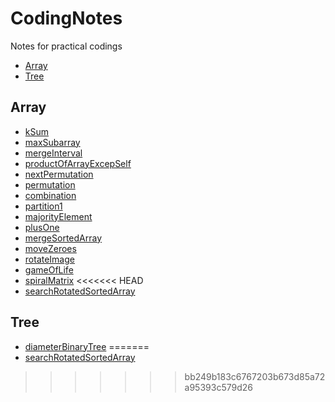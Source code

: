 # CodingNotes
Notes for practical codings

- [Array](#array)
- [Tree](#tree)

## Array

- [kSum](Leetcode/KSum.md)
- [maxSubarray](Leetcode/maxSubarray.md)
- [mergeInterval](Leetcode/mergeInterval.md)
- [productOfArrayExcepSelf](Leetcode/ProductOfArrayExceptSelf.md)
- [nextPermutation](Leetcode/nextPermutation.md)
- [permutation](Leetcode/Permutation.md)
- [combination](Leetcode/combination.md)
- [partition1](Leetcode/partition1.md)
- [majorityElement](Leetcode/majorityElement.md)
- [plusOne](Leetcode/plusOne.md)
- [mergeSortedArray](Leetcode/mergeSortedArray.md)
- [moveZeroes](Leetcode/moveZeroes.md)
- [rotateImage](Leetcode/rotateImage.md)
- [gameOfLife](Leetcode/gameOfLife.md)
- [spiralMatrix](Leetcode/spiralMatrix.md)
<<<<<<< HEAD
- [searchRotatedSortedArray](Leetcode/searchRotatedSortedArray.md)


## Tree
- [diameterBinaryTree](Leetcode/diameterBT.md)
=======
- [searchRotatedSortedArray](Leetcode/searchRotateSortedArray.md)
>>>>>>> bb249b183c6767203b673d85a72a95393c579d26
